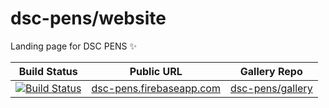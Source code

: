 # dsc-pens/website

Landing page for DSC PENS ✨

| Build Status                                                                                                        | Public URL                      | Gallery Repo                |
| ------------------------------------------------------------------------------------------------------------------- | ------------------------------- | --------------------------- |
| [![Build Status](https://travis-ci.com/dsc-pens/website.svg?branch=master)](https://travis-ci.com/dsc-pens/website) | [dsc-pens.firebaseapp.com][web] | [dsc-pens/gallery][gallery] |

[gallery]: https://github.com/dsc-pens/gallery
[web]: https://dsc-pens.firebaseapp.com
